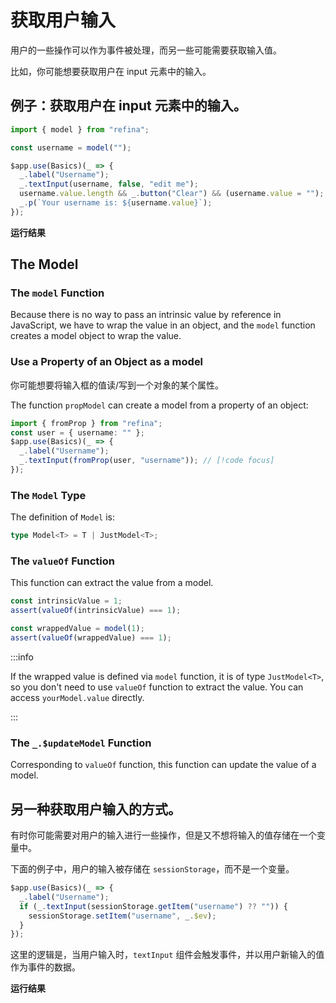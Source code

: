 <script setup>
import BasicInputVue from "snippets/basic-input.vue";
import InputEventVue from "snippets/input-event.vue";
</script>

# 获取用户输入

用户的一些操作可以作为事件被处理，而另一些可能需要获取输入值。

比如，你可能想要获取用户在 input 元素中的输入。

## 例子：获取用户在 input 元素中的输入。

```ts
import { model } from "refina";

const username = model("");

$app.use(Basics)(_ => {
  _.label("Username");
  _.textInput(username, false, "edit me");
  username.value.length && _.button("Clear") && (username.value = "");
  _.p(`Your username is: ${username.value}`);
});
```

**运行结果**

<BasicInputVue />

## The Model

### The `model` Function

Because there is no way to pass an intrinsic value by reference in JavaScript, we have to wrap the value in an object, and the `model` function creates a model object to wrap the value.

### Use a Property of an Object as a model

你可能想要将输入框的值读/写到一个对象的某个属性。

The function `propModel` can create a model from a property of an object:

```ts
import { fromProp } from "refina";
const user = { username: "" };
$app.use(Basics)(_ => {
  _.label("Username");
  _.textInput(fromProp(user, "username")); // [!code focus]
});
```

### The `Model` Type

The definition of `Model` is:

```ts
type Model<T> = T | JustModel<T>;
```

### The `valueOf` Function

This function can extract the value from a model.

```ts
const intrinsicValue = 1;
assert(valueOf(intrinsicValue) === 1);

const wrappedValue = model(1);
assert(valueOf(wrappedValue) === 1);
```

:::info

If the wrapped value is defined via `model` function, it is of type `JustModel<T>`, so you don't need to use `valueOf` function to extract the value. You can access `yourModel.value` directly.

:::

### The `_.$updateModel` Function

Corresponding to `valueOf` function, this function can update the value of a model.

## 另一种获取用户输入的方式。

有时你可能需要对用户的输入进行一些操作，但是又不想将输入的值存储在一个变量中。

下面的例子中，用户的输入被存储在 `sessionStorage`，而不是一个变量。

```ts
$app.use(Basics)(_ => {
  _.label("Username");
  if (_.textInput(sessionStorage.getItem("username") ?? "")) {
    sessionStorage.setItem("username", _.$ev);
  }
});
```

这里的逻辑是，当用户输入时，`textInput` 组件会触发事件，并以用户新输入的值作为事件的数据。

**运行结果**

<InputEventVue />
